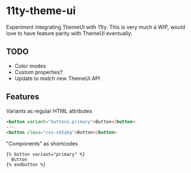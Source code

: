 # 11ty-theme-ui
Experiment integrating ThemeUI with 11ty. This is very much a WIP, would love to have feature parity with ThemeUI eventually.

## TODO
- Color modes
- Custom properties?
- Update to match new ThemeUI API

## Features

Variants as regular HTML attributes

```html
<button variant="buttons.primary">Button</button>
---
<button class="css-s92abg">Button</button>
```

"Components" as shortcodes

```njk
{% button variant="primary" %}
  Button
{% endbutton %}
```
